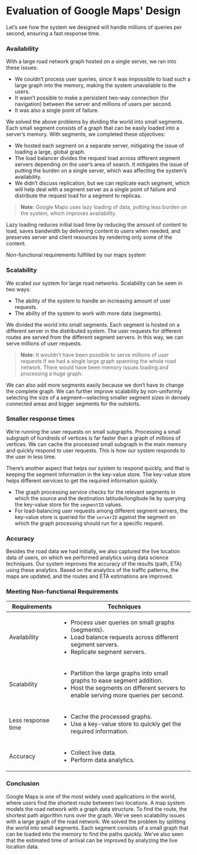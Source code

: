 # Evaluation of Google Maps' Design

Let’s see how the system we designed will handle millions of queries per second, ensuring a fast response time.

### Availability <a href="#availability-0" id="availability-0"></a>

With a large road network graph hosted on a single server, we ran into these issues:

* We couldn’t process user queries, since it was impossible to load such a large graph into the memory, making the system unavailable to the users.
* It wasn’t possible to make a persistent two-way connection (for navigation) between the server and millions of users per second.
* It was also a single point of failure.

We solved the above problems by dividing the world into small segments. Each small segment consists of a graph that can be easily loaded into a server’s memory. With segments, we completed these objectives:

* We hosted each segment on a separate server, mitigating the issue of loading a large, global graph.
* The load balancer divides the request load across different segment servers depending on the user’s area of search. It mitigates the issue of putting the burden on a single server, which was affecting the system’s availability.
* We didn’t discuss replication, but we can replicate each segment, which will help deal with a segment server as a single point of failure and distribute the request load for a segment to replicas.

> **Note:** Google Maps uses lazy loading of data, putting less burden on the system, which improves availability.

Lazy loading reduces initial load time by reducing the amount of content to load, saves bandwidth by delivering content to users when needed, and preserves server and client resources by rendering only some of the content.

Non-functional requirements fulfilled by our maps system

### Scalability <a href="#scalability-0" id="scalability-0"></a>

We scaled our system for large road networks. Scalability can be seen in two ways:

* The ability of the system to handle an increasing amount of user requests.
* The ability of the system to work with more data (segments).

We divided the world into small segments. Each segment is hosted on a different server in the distributed system. The user requests for different routes are served from the different segment servers. In this way, we can serve millions of user requests.

> **Note:** It wouldn’t have been possible to serve millions of user requests if we had a single large graph spanning the whole road network. There would have been memory issues loading and processing a huge graph.

We can also add more segments easily because we don’t have to change the complete graph. We can further improve scalability by non-uniformly selecting the size of a segment—selecting smaller segment sizes in densely connected areas and bigger segments for the outskirts.

### Smaller response times <a href="#smaller-response-times-1" id="smaller-response-times-1"></a>

We’re running the user requests on small subgraphs. Processing a small subgraph of hundreds of vertices is far faster than a graph of millions of vertices. We can cache the processed small subgraph in the main memory and quickly respond to user requests. This is how our system responds to the user in less time.

There’s another aspect that helps our system to respond quickly, and that is keeping the segment information in the key-value store. The key-value store helps different services to get the required information quickly.

* The graph processing service checks for the relevant segments in which the source and the destination latitude/longitude lie by querying the key-value store for the `segmentID` values.
* For load-balancing user requests among different segment servers, the key-value store is queried for the `serverID` against the segment on which the graph processing should run for a specific request.

### Accuracy <a href="#accuracy-2" id="accuracy-2"></a>

Besides the road data we had initially, we also captured the live location data of users, on which we performed analytics using data science techniques. Our system improves the accuracy of the results (path, ETA) using these analytics. Based on the analytics of the traffic patterns, the maps are updated, and the routes and ETA estimations are improved.

### Meeting Non-functional Requirements

| Requirements       | Techniques                                                                                                                                                                         |
| ------------------ | ---------------------------------------------------------------------------------------------------------------------------------------------------------------------------------- |
| Availability       | <ul><li>Process user queries on small graphs (segments).</li><li>Load balance requests across different segment servers.</li><li>Replicate segment servers.</li></ul>              |
| Scalability        | <ul><li>Partition the large graphs into small graphs to ease segment addition.</li><li>Host the segments on different servers to enable serving more queries per second.</li></ul> |
| Less response time | <ul><li>Cache the processed graphs.</li><li>Use a key-value store to quickly get the required information.</li></ul>                                                               |
| Accuracy           | <ul><li>Collect live data.</li><li>Perform data analytics.</li></ul>                                                                                                               |

### Conclusion <a href="#conclusion-0" id="conclusion-0"></a>

Google Maps is one of the most widely used applications in the world, where users find the shortest route between two locations. A map system models the road network with a graph data structure. To find the route, the shortest path algorithm runs over the graph. We’ve seen scalability issues with a large graph of the road network. We solved the problem by splitting the world into small segments. Each segment consists of a small graph that can be loaded into the memory to find the paths quickly. We’ve also seen that the estimated time of arrival can be improved by analyzing the live location data.
